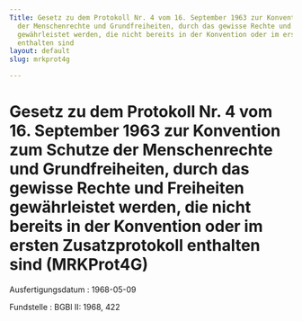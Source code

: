 ```yaml
---
Title: Gesetz zu dem Protokoll Nr. 4 vom 16. September 1963 zur Konvention zum Schutze
  der Menschenrechte und Grundfreiheiten, durch das gewisse Rechte und Freiheiten
  gewährleistet werden, die nicht bereits in der Konvention oder im ersten Zusatzprotokoll
  enthalten sind
layout: default
slug: mrkprot4g

---
```


# Gesetz zu dem Protokoll Nr. 4 vom 16. September 1963 zur Konvention zum Schutze der Menschenrechte und Grundfreiheiten, durch das gewisse Rechte und Freiheiten gewährleistet werden, die nicht bereits in der Konvention oder im ersten Zusatzprotokoll enthalten sind (MRKProt4G)

Ausfertigungsdatum
:   1968-05-09

Fundstelle
:   BGBl II: 1968, 422

